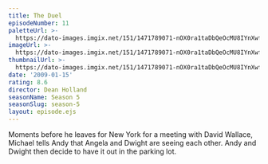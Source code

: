 ```yaml
---
title: The Duel
episodeNumber: 11
paletteUrl: >-
  https://dato-images.imgix.net/151/1471789071-nOX0ra1taDbQeOcMU8IYnXwfyxI.jpg?auto=enhance&ch=DPR%2CWidth&palette=json
imageUrl: >-
  https://dato-images.imgix.net/151/1471789071-nOX0ra1taDbQeOcMU8IYnXwfyxI.jpg?auto=compress%2Cformat&ch=DPR%2CWidth&w=500
thumbnailUrl: >-
  https://dato-images.imgix.net/151/1471789071-nOX0ra1taDbQeOcMU8IYnXwfyxI.jpg?auto=enhance&ch=DPR%2CWidth&fit=crop&fm=jpg&h=280&w=500
date: '2009-01-15'
rating: 8.6
director: Dean Holland
seasonName: Season 5
seasonSlug: season-5
layout: episode.ejs
---
```


Moments before he leaves for New York for a meeting with David Wallace, Michael tells Andy that Angela and Dwight are seeing each other. Andy and Dwight then decide to have it out in the parking lot.